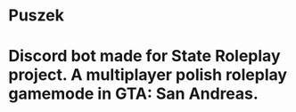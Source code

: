 # Puszek
# Discord bot made for State Roleplay project. A multiplayer polish roleplay gamemode in GTA: San Andreas.
